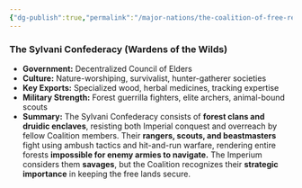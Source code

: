 ```yaml
---
{"dg-publish":true,"permalink":"/major-nations/the-coalition-of-free-realms/allied-nations/sylvani/","noteIcon":"","updated":"2025-02-10T21:01:42.000-08:00"}
---
```


### **The Sylvani Confederacy (Wardens of the Wilds)**

- **Government:** Decentralized Council of Elders
- **Culture:** Nature-worshiping, survivalist, hunter-gatherer societies
- **Key Exports:** Specialized wood, herbal medicines, tracking expertise
- **Military Strength:** Forest guerrilla fighters, elite archers, animal-bound scouts
- **Summary:** The Sylvani Confederacy consists of **forest clans and druidic enclaves**, resisting both Imperial conquest and overreach by fellow Coalition members. Their **rangers, scouts, and beastmasters** fight using ambush tactics and hit-and-run warfare, rendering entire forests **impossible for enemy armies to navigate.** The Imperium considers them **savages**, but the Coalition recognizes their **strategic importance** in keeping the free lands secure.